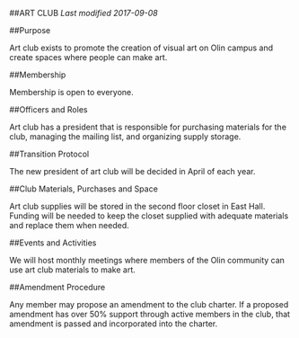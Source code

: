 ##ART CLUB
*Last modified 2017-09-08*

##Purpose

Art club exists to promote the creation of visual art on Olin campus and create spaces where people can make art.

##Membership

Membership is open to everyone.

##Officers and Roles

Art club has a president that is responsible for purchasing materials for the club, managing the mailing list, and organizing supply storage.

##Transition Protocol

The new president of art club will be decided in April of each year.

##Club Materials, Purchases and Space

Art club supplies will be stored in the second floor closet in East Hall. Funding will be needed to keep the closet supplied with adequate materials and replace them when needed.

##Events and Activities

We will host monthly meetings where members of the Olin community can use art club materials to make art.

##Amendment Procedure

Any member may propose an amendment to the club charter. If a proposed amendment has over 50% support through active members in the club, that amendment is passed and incorporated into the charter.

